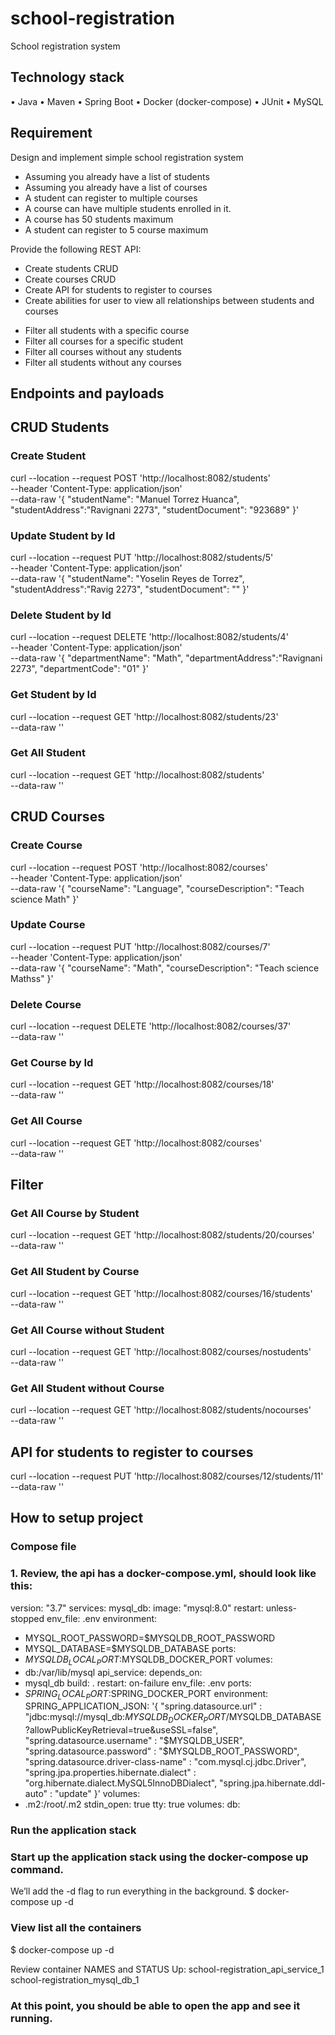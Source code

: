 # school-registration

School registration system

## Technology stack

• Java
• Maven
• Spring Boot
• Docker (docker-compose)
• JUnit
• MySQL

## Requirement

Design and implement simple school registration system
- Assuming you already have a list of students
- Assuming you already have a list of courses
- A student can register to multiple courses
- A course can have multiple students enrolled in it.
- A course has 50 students maximum
- A student can register to 5 course maximum

Provide the following REST API:
- Create students CRUD
- Create courses CRUD
- Create API for students to register to courses
- Create abilities for user to view all relationships between students and courses
+ Filter all students with a specific course
+ Filter all courses for a specific student
+ Filter all courses without any students
+ Filter all students without any courses


## Endpoints and payloads

## CRUD Students

### Create Student
curl --location --request POST 'http://localhost:8082/students' \
--header 'Content-Type: application/json' \
--data-raw '{
"studentName": "Manuel Torrez Huanca",
"studentAddress":"Ravignani 2273",
"studentDocument": "923689"
}'

### Update Student by Id
curl --location --request PUT 'http://localhost:8082/students/5' \
--header 'Content-Type: application/json' \
--data-raw '{
"studentName": "Yoselin Reyes de Torrez",
"studentAddress":"Ravig 2273",
"studentDocument": ""
}'

### Delete Student by Id
curl --location --request DELETE 'http://localhost:8082/students/4' \
--header 'Content-Type: application/json' \
--data-raw '{
"departmentName": "Math",
"departmentAddress":"Ravignani 2273",
"departmentCode": "01"
}'

### Get Student by Id
curl --location --request GET 'http://localhost:8082/students/23' \
--data-raw ''

### Get All Student
curl --location --request GET 'http://localhost:8082/students' \
--data-raw ''

## CRUD Courses

### Create Course
curl --location --request POST 'http://localhost:8082/courses' \
--header 'Content-Type: application/json' \
--data-raw '{
"courseName": "Language",
"courseDescription": "Teach science Math"
}'

### Update Course
curl --location --request PUT 'http://localhost:8082/courses/7' \
--header 'Content-Type: application/json' \
--data-raw '{
"courseName": "Math",
"courseDescription": "Teach science Mathss"
}'

### Delete Course
curl --location --request DELETE 'http://localhost:8082/courses/37' \
--data-raw ''

### Get Course by Id
curl --location --request GET 'http://localhost:8082/courses/18' \
--data-raw ''

### Get All Course
curl --location --request GET 'http://localhost:8082/courses' \
--data-raw ''

## Filter

### Get All Course by Student
curl --location --request GET 'http://localhost:8082/students/20/courses' \
--data-raw ''

### Get All Student by Course
curl --location --request GET 'http://localhost:8082/courses/16/students' \
--data-raw ''

### Get All Course without Student
curl --location --request GET 'http://localhost:8082/courses/nostudents' \
--data-raw ''

### Get All Student without Course
curl --location --request GET 'http://localhost:8082/students/nocourses' \
--data-raw ''

## API for students to register to courses
curl --location --request PUT 'http://localhost:8082/courses/12/students/11' \
--data-raw ''

## How to setup project

### Compose file
### 1. Review, the api has a docker-compose.yml, should look like this:

version: "3.7"
services:
mysql_db:
image: "mysql:8.0"
restart: unless-stopped
env_file: .env
environment:
- MYSQL_ROOT_PASSWORD=$MYSQLDB_ROOT_PASSWORD
- MYSQL_DATABASE=$MYSQLDB_DATABASE
ports:
- $MYSQLDB_LOCAL_PORT:$MYSQLDB_DOCKER_PORT
volumes:
- db:/var/lib/mysql
api_service:
depends_on:
- mysql_db
build: .
restart: on-failure
env_file: .env
ports:
- $SPRING_LOCAL_PORT:$SPRING_DOCKER_PORT
environment:
SPRING_APPLICATION_JSON: '{
"spring.datasource.url"  : "jdbc:mysql://mysql_db:$MYSQLDB_DOCKER_PORT/$MYSQLDB_DATABASE?allowPublicKeyRetrieval=true&useSSL=false",
"spring.datasource.username" : "$MYSQLDB_USER",
"spring.datasource.password" : "$MYSQLDB_ROOT_PASSWORD",
"spring.datasource.driver-class-name" : "com.mysql.cj.jdbc.Driver",
"spring.jpa.properties.hibernate.dialect" : "org.hibernate.dialect.MySQL5InnoDBDialect",
"spring.jpa.hibernate.ddl-auto" : "update"
}'
volumes:
- .m2:/root/.m2
stdin_open: true
tty: true
volumes:
db:

### Run the application stack
### Start up the application stack using the docker-compose up command. 
We’ll add the -d flag to run everything in the background.
    $ docker-compose up -d

### View list all the containers
$ docker-compose up -d

Review container NAMES and STATUS Up:
school-registration_api_service_1
school-registration_mysql_db_1

### At this point, you should be able to open the app and see it running. 



